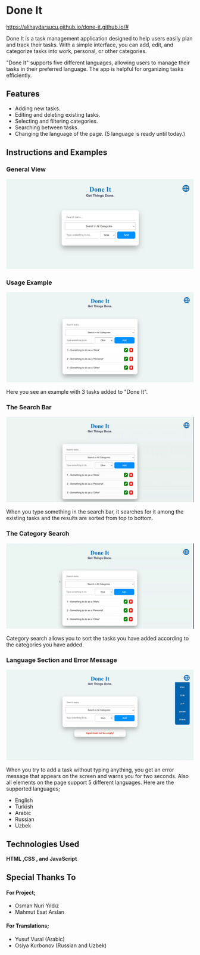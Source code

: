 
# Done It

https://alihaydarsucu.github.io/done-it.github.io/#

Done It is a task management application designed to help users easily plan and track their tasks. With a simple interface, you can add, edit, and categorize tasks into work, personal, or other categories. 

"Done It" supports five different languages, allowing users to manage their tasks in their preferred language. The app is helpful for organizing tasks efficiently.


  
## Features

- Adding new tasks.
- Editing and deleting existing tasks.
- Selecting and filtering categories.
- Searching between tasks.
- Changing the language of the page. (5 language is ready until today.)


## Instructions and Examples

### General View

![General View of "Done It"](Readme_Files/first_photo.JPG)


### Usage Example

![Usage Example](Readme_Files/second_photo.JPG)

Here you see an example with 3 tasks added to "Done It".


### The Search Bar

![Operation of the search bar](Readme_Files/third_gif.gif)

When you type something in the search bar, it searches for it among the existing tasks and the results are sorted from top to bottom.


### The Category Search

![Operation of the categries section](Readme_Files/fourth_gif.gif)

Category search allows you to sort the tasks you have added according to the categories you have added.


### Language Section and Error Message

![Language Section and Error Message](Readme_Files/Bonus_LangaugeSelector_and_Error_Message.JPG)

When you try to add a task without typing anything, you get an error message that appears on the screen and warns you for two seconds. 
Also all elements on the page support 5 different languages.
Here are the supported languages;
- English
- Turkish
- Arabic
- Russian
- Uzbek

  
## Technologies Used

**HTML ,CSS , and JavaScript**

## Special Thanks To
#### For Project;

- Osman Nuri Yıldız 
- Mahmut Esat Arslan

#### For Translations;

- Yusuf Vural (Arabic)
- Osiya Kurbonov (Russian and Uzbek)
